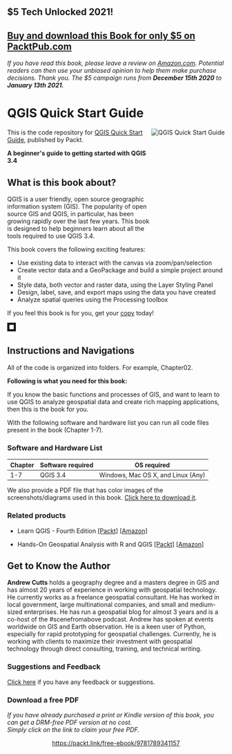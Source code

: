 


## $5 Tech Unlocked 2021!
[Buy and download this Book for only $5 on PacktPub.com](https://www.packtpub.com/product/qgis-quick-start-guide/9781789341157)
-----
*If you have read this book, please leave a review on [Amazon.com](https://www.amazon.com/gp/product/1789341159).     Potential readers can then use your unbiased opinion to help them make purchase decisions. Thank you. The $5 campaign         runs from __December 15th 2020__ to __January 13th 2021.__*

# QGIS Quick Start Guide

<a href="https://www.packtpub.com/application-development/qgis-quick-start-guide?utm_source=github&utm_medium=repository&utm_campaign=9781789341157"><img src="https://d1ldz4te4covpm.cloudfront.net/sites/default/files/imagecache/ppv4_main_book_cover/9781789341157%20-%20Copy_0.png" alt="QGIS Quick Start Guide" height="256px" align="right"></a>

This is the code repository for [QGIS Quick Start Guide](https://www.packtpub.com/application-development/qgis-quick-start-guide?utm_source=github&utm_medium=repository&utm_campaign=9781789341157), published by Packt.

**A beginner's guide to getting started with QGIS 3.4**

## What is this book about?
QGIS is a user friendly, open source geographic information system (GIS). The popularity of open source GIS and QGIS, in particular, has been growing rapidly over the last few years. This book is designed to help beginners learn about all the tools required to use QGIS 3.4.

This book covers the following exciting features:
* Use existing data to interact with the canvas via zoom/pan/selection
* Create vector data and a GeoPackage and build a simple project around it
* Style data, both vector and raster data, using the Layer Styling Panel
* Design, label, save, and export maps using the data you have created
* Analyze spatial queries using the Processing toolbox

If you feel this book is for you, get your [copy](https://www.amazon.com/dp/1789341159) today!

<a href="https://www.packtpub.com/?utm_source=github&utm_medium=banner&utm_campaign=GitHubBanner"><img src="https://raw.githubusercontent.com/PacktPublishing/GitHub/master/GitHub.png" 
alt="https://www.packtpub.com/" border="5" /></a>


## Instructions and Navigations
All of the code is organized into folders. For example, Chapter02.


**Following is what you need for this book:**

If you know the basic functions and processes of GIS, and want to learn to use QGIS to analyze geospatial data and create rich mapping applications, then this is the book for you.

With the following software and hardware list you can run all code files present in the book (Chapter 1-7).

### Software and Hardware List

| Chapter  | Software required                   | OS required                        |
| -------- | ------------------------------------| -----------------------------------|
| 1-7      | QGIS 3.4                            | Windows, Mac OS X, and Linux (Any) |


We also provide a PDF file that has color images of the screenshots/diagrams used in this book. [Click here to download it](https://www.packtpub.com/sites/default/files/downloads/9781789341157_ColorImages.pdf).


### Related products
* Learn QGIS - Fourth Edition [[Packt]](https://www.packtpub.com/application-development/learn-qgis-fourth-edition?utm_source=github&utm_medium=repository&utm_campaign=9781788997423) [[Amazon]](https://www.amazon.com/dp/1788997425)

* Hands-On Geospatial Analysis with R and QGIS [[Packt]](https://www.packtpub.com/application-development/hands-geospatial-analysis-r-and-qgis?utm_source=github&utm_medium=repository&utm_campaign=9781788991674) [[Amazon]](https://www.amazon.com/dp/1788991672)

## Get to Know the Author
**Andrew Cutts** holds a geography degree and a masters degree in GIS and has almost 20 years of experience in working with geospatial technology. He currently works as a freelance geospatial consultant. He has worked in local government, large multinational companies, and small and medium-sized enterprises. He has run a geospatial blog for almost 3 years and is a co-host of the #scenefromabove podcast. Andrew has spoken at events worldwide on GIS and Earth observation. He is a keen user of Python, especially for rapid prototyping for geospatial challenges. Currently, he is working with clients to maximize their investment with geospatial technology through direct consulting, training, and technical writing.


### Suggestions and Feedback
[Click here](https://docs.google.com/forms/d/e/1FAIpQLSdy7dATC6QmEL81FIUuymZ0Wy9vH1jHkvpY57OiMeKGqib_Ow/viewform) if you have any feedback or suggestions.
### Download a free PDF

 <i>If you have already purchased a print or Kindle version of this book, you can get a DRM-free PDF version at no cost.<br>Simply click on the link to claim your free PDF.</i>
<p align="center"> <a href="https://packt.link/free-ebook/9781789341157">https://packt.link/free-ebook/9781789341157 </a> </p>